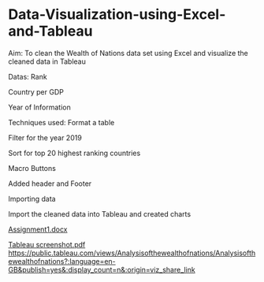 # Data-Visualization-using-Excel-and-Tableau
Aim:
To clean the Wealth of Nations data set using Excel and visualize the cleaned data in Tableau

Datas:
Rank

Country per GDP

Year of Information

Techniques used:
Format a table

Filter for the year 2019

Sort for top 20 highest ranking countries

Macro Buttons

Added header and Footer

Importing data

Import the cleaned data into Tableau and created charts

[Assignment1.docx](https://github.com/sowmyaece44/Data-Visualization-using-Excel-and-Tableau/files/11110731/Assignment1.docx)



[Tableau screenshot.pdf](https://github.com/sowmyaece44/Data-Visualization-using-Excel-and-Tableau/files/11111284/Tableau.screenshot.pdf)
https://public.tableau.com/views/Analysisofthewealthofnations/Analysisofthewealthofnations?:language=en-GB&publish=yes&:display_count=n&:origin=viz_share_link
